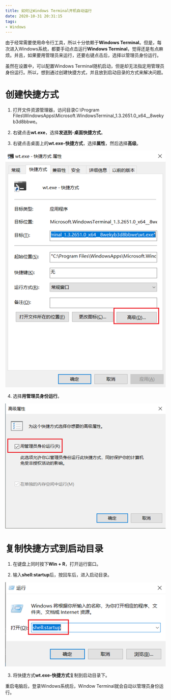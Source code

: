 ```yaml
---
title: 如何让Windows Terminal开机自动运行
date: 2020-10-31 20:31:15
tags:
- Windows
---
```


由于经常需要使用命令行工具，所以十分依赖于**Windows Terminal**。但是，每次进入Windows系统，都要手动点击运行**Windows Terminal**，觉得还是有点麻烦。并且，如果要用管理员来运行，还要右键点击后，选择以管理员身份运行。

虽然在设置中，可以配置Windows Terminal随机启动，但是却无法指定用管理员身份运行。所以，想到通过创建快捷方式，并且放到启动目录的方式来解决问题。

# 创建快捷方式

1. 打开文件资源管理器，访问目录C:\Program Files\WindowsApps\Microsoft.WindowsTerminal_1.3.2651.0_x64__8wekyb3d8bbwe。

2. 右键点击**wt.exe**，选择**发送到**-**桌面快捷方式**。

3. 右键点击桌面上的**wt.exe-快捷方式**，选择**属性**，然后选择**高级**。

![](/images/421.png)

4. 选择**用管理员身份运行**。

![](/images/422.png)

# 复制快捷方式到启动目录

1. 在键盘上同时按下**Win + R**，打开运行窗口。
   
2. 输入**shell:startup**后，按回车后，进入启动目录。

![](/images/423.png)

3. 将快捷方式**wt.exe-快捷方式**复制到启动目录下。

重启电脑后，登录Windows系统后，Window Terminal就会自动以管理员身份运行。